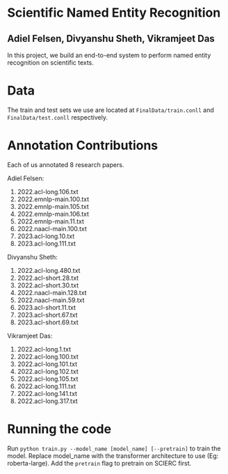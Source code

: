 # Scientific Named Entity Recognition
## Adiel Felsen, Divyanshu Sheth, Vikramjeet Das

In this project, we build an end-to-end system to perform named entity recognition on scientific texts.

# Data
The train and test sets we use are located at `FinalData/train.conll` and `FinalData/test.conll` respectively.

# Annotation Contributions
Each of us annotated 8 research papers.

Adiel Felsen: 
1. 2022.acl-long.106.txt
2. 2022.emnlp-main.100.txt
3. 2022.emnlp-main.105.txt
4. 2022.emnlp-main.106.txt
5. 2022.emnlp-main.11.txt
6. 2022.naacl-main.100.txt
7. 2023.acl-long.10.txt
8. 2023.acl-long.111.txt

Divyanshu Sheth:
1. 2022.acl-long.480.txt
2. 2022.acl-short.28.txt
3. 2022.acl-short.30.txt
4. 2022.naacl-main.128.txt
5. 2022.naacl-main.59.txt
6. 2023.acl-short.11.txt
7. 2023.acl-short.67.txt
8. 2023.acl-short.69.txt

Vikramjeet Das:
1. 2022.acl-long.1.txt
2. 2022.acl-long.100.txt
3. 2022.acl-long.101.txt
4. 2022.acl-long.102.txt
5. 2022.acl-long.105.txt
6. 2022.acl-long.111.txt
7. 2022.acl-long.141.txt
8. 2022.acl-long.317.txt


# Running the code
Run `python train.py --model_name [model_name] [--pretrain]` to train the model. Replace model_name with the transformer architecture to use (Eg: roberta-large). Add the `pretrain` flag to pretrain on SCIERC first.
